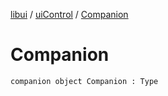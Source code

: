 [libui](../README.md) / [uiControl](README.md) / [Companion](-companion.md)

# Companion

`companion object Companion : Type`
